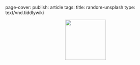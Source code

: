 page-cover: 
publish: article
tags: 
title: random-unsplash
type: text/vnd.tiddlywiki

<center>
<img src="https://source.unsplash.com/random/700x700?cat" width="128">
</center>